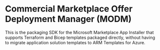 # Commercial Marketplace Offer Deployment Manager (MODM)

This is the packaging SDK for the Microsoft Marketplace App Installer that supports Terraform and Bicep templates 
packaged directly, without having to migrate application solution templates to ARM Templates for Azure.
